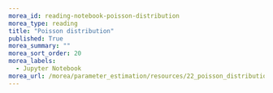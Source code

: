 ```yaml
---
morea_id: reading-notebook-poisson-distribution
morea_type: reading
title: "Poisson distribution"
published: True
morea_summary: ""
morea_sort_order: 20
morea_labels: 
  - Jupyter Notebook
morea_url: /morea/parameter_estimation/resources/22_poisson_distribution.ipynb
---
```

